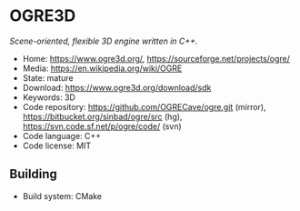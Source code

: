 # OGRE3D

_Scene-oriented, flexible 3D engine written in C++._

- Home: https://www.ogre3d.org/, https://sourceforge.net/projects/ogre/
- Media: https://en.wikipedia.org/wiki/OGRE
- State: mature
- Download: https://www.ogre3d.org/download/sdk
- Keywords: 3D
- Code repository: https://github.com/OGRECave/ogre.git (mirror), https://bitbucket.org/sinbad/ogre/src (hg), https://svn.code.sf.net/p/ogre/code/ (svn)
- Code language: C++
- Code license: MIT

## Building

- Build system: CMake

